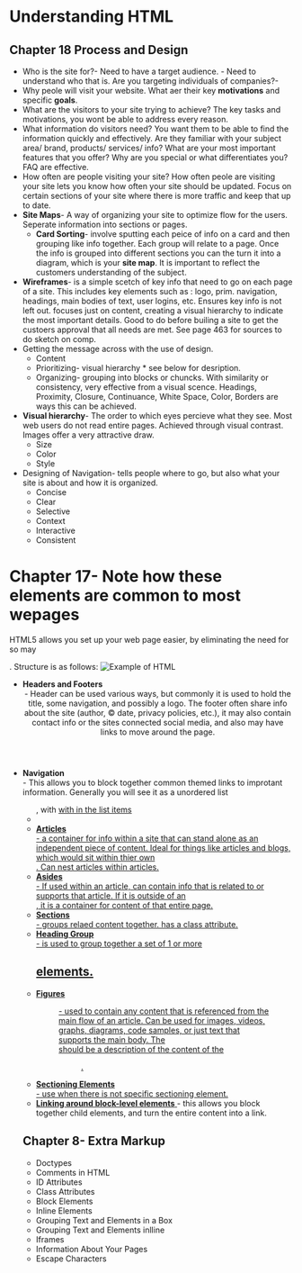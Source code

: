 # Understanding HTML
## Chapter 18 Process and Design
  * Who is the site for?-  Need to have a target audience.  - Need to understand who that is. Are you targeting individuals of companies?-
  * Why peole will visit your website.  What aer their key **motivations** and specific **goals**.
  * What are the visitors to your site trying to achieve?  The key tasks and motivations, you wont be able to address every reason.
  * What information do visitors need?  You want them to be able to find the information quickly and effectively.  Are they familiar with your subject area/ brand, products/ services/ info?  What are your most important features that you offer?  Why are you special or what differentiates you?  FAQ are effective.
  * How often are people visiting your site?  How often peole are visiting your site lets you know how often your site should be updated.  Focus on certain sections of your site where there is more traffic and keep that up to date.
  * **Site Maps**- A way of organizing your site to optimize flow for the users.  Seperate information into sections or pages.
    * **Card Sorting**- involve sputting each peice of info on a card and then grouping like info together.  Each group will relate to a page.
  Once the info is grouped into different sections you can the turn it into a diagram, which is your **site map**.  It is important to reflect the customers understanding of the subject.
  * **Wireframes**-  is a simple scetch of key info that need to go on each page of a site. This includes key elements such as : logo, prim. navigation, headings, main bodies of text, user logins, etc.  Ensures key info is not left out.  focuses just on content, creating a visual hierarchy to indicate the most important details.  Good to do before builing a site to get the custoers approval that all needs are met.  See page 463 for sources to do sketch on comp.
  * Getting the message across with the use of design.
    * Content
    * Prioritizing- visual hierarchy * see below for desription.
    * Organizing- grouping into blocks or chuncks.  With similarity or consistency, very effective from a visual scence.  Headings, Proximity, Closure, Continuance, White Space, Color, Borders are ways this can be achieved.
* **Visual hierarchy**- The order to which eyes percieve what they see.  Most web users do not read entire pages.  Achieved through visual contrast.  Images offer a very attractive draw.
  * Size
  * Color 
  * Style
* Designing of Navigation- tells people where to go, but also what your site is about and how it is organized.
  * Concise
  * Clear
  * Selective
  * Context
  * Interactive
  * Consistent

# Chapter 17- Note how these elements are common to most wepages
HTML5 allows you set up your web page easier, by eliminating the need for so may <div>.  Structure is as follows:
![Example of HTML](https://lh3.googleusercontent.com/proxy/EV7jlGdSLrRk6imDE4QpUFzMCdar_V3Zic6n41QsbIaPH5s8z9QFxj6QXjhGS6fDql1UjzlbglnxuVPIBB37PxkksCfxUSuh2Z6LEu0Rc6I)
* **Headers and Footers** <header><footer>-  Header can be used various ways, but commonly it is used to hold the title, some navigation, and possibly a logo.  The footer often share info about the site (author, :copyright: date, privacy policies, etc.), it may also contain contact info or the sites connected social media, and also may have links to move around the page.
* **Navigation** <nav>- This allows you to block together common themed links to improtant information.  Generally you will see it as a unordered list <ul>, with <a href=""> with in the list items <li>
* **Articles** <article>-  a container for info within a site that can stand alone as an independent piece of content.  Ideal for things like articles and blogs, which would sit within thier own <article>.  Can nest articles within articles.
* **Asides** <aside>- If used within an article, can contain info that is related to or supports that article.  If it is outside of an <article>, it is a container for content of that entire page.
* **Sections** <section>- groups relaed content together.  has a class attribute.
* **Heading Group** <hgroup>-  is used to group together a set of 1 or more <h1> elements.
* **Figures** <figure> <figcaption>- used to contain any content that is referenced from the main flow of an article.  Can be used for images, videos, graphs, diagrams, code samples, or just text that supports the main body.  The <figcaption> should be a description of the content of the <figure>.
* **Sectioning Elements** <div>-  use when there is not specific sectioning element.
* **Linking around block-level elements** <a>- this allows you block together child elements, and turn the entire content into a link.

# Chapter 8- Extra Markup
* Doctypes
* Comments in HTML
* ID Attributes
* Class Attributes
* Block Elements
* Inline Elements
* Grouping Text and Elements in a Box
* Grouping Text and Elements inlline
* Iframes
* Information About Your Pages
* Escape Characters
